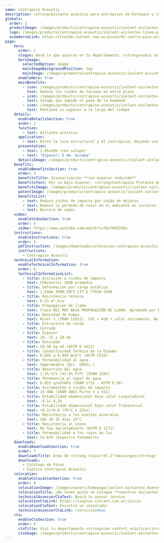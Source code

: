 ```yaml
---
name: Contrapiso Acoustic
description: <strong>Aislante acústico para entrepisos de hormigón y losas alivianadas.</strong><br /><br /><strong>Membrana bicapa aislante de ruidos de impacto para entrepisos.</strong> Gracias a su solape de 5cm evita la formación de puentes acústicos.
globals:
  order: 2
  productImage: /images/products/contrapiso-acoustic/isolant-aislantes-linea-pisos-contrapiso-acoustic-imagen-rollo.png
  logo: /images/products/contrapiso-acoustic/isolant-aislantes-linea-pisos-contrapiso-acoustic-logo.jpg
  ecommerceLink: https://tienda.isolant.com.ar/pisos/62-contra-piso-acoustic.html
page:
    hero:
      order: 1
      slogan: Hacé lo que quieras en tu departamento, <strong>nadie te escucha</strong>
      heroImage:
        selectedOption: image
        mainImageBackgroundPosition: top
        mainImage: /images/products/contrapiso-acoustic/isolant-aislantes-linea-pisos-contrapiso-acoustic-imagen.jpg
      enableHero: true
      mainBenefits:
        - icon: /images/products/contrapiso-acoustic/isolant-aislantes-linea-pisos-contrapiso-acoustic-beneficio-1.svg
          text: Reduce los ruidos de taconeo en entre pisos
        - icon: /images/products/contrapiso-acoustic/isolant-aislantes-linea-pisos-contrapiso-acoustic-beneficio-2.svg
          text: Solape que impide el paso de la humedad
        - icon: /images/products/contrapiso-acoustic/isolant-aislantes-linea-pisos-contrapiso-acoustic-beneficio-3.svg
          text: Mantiene su espesor a lo largo del tiempo
    details:
      enableDetailsSection: true
      order: 2
      function:
        - text: Aislante acústico.
      application:
        - text: Entre la losa estructural y el contrapiso, dejando una franja de 5 a 10 cm ascendente sobre la pared.
      presentation:
        - text: 1,05x20m (con solape)
        - text: "Espesor: 5 mm. bicapa"
      detailsImage: /images/products/contrapiso-acoustic/isolant-aislantes-linea-pisos-contrapiso-acoustic-imagen-detalle-producto.jpg
    benefits:
      enableBenefitsSection: true
      order: 3
      benefitsTitle: Insonorización **con espesor reducido**
      benefitsText: Por su bajo espesor, <strong>Contrapiso Flotante ACOUSTIC®</strong> no tiene mayor influencia sobre las dimensiones y alturas finales del proyecto. Es resistente a las pisadas y caídas ocasionales de herramientas en la etapa de colocación su capacidad de aislamiento acústico no se verá dañada.
      benefitsImage: /images/products/contrapiso-acoustic/isolant-aislantes-linea-pisos-contrapiso-acoustic-beneficio-exclusivo-imagen.jpg
      patentImage: /images/products/contrapiso-acoustic/isolant-aislantes-linea-pisos-contrapiso-acoustic-patente.png
      benefitsList:
        - text: Reduce ruidos de impacto por caída de objetos.
        - text: Reduce la pérdida de calor en el ambiente en invierno.
        - text: Barrera de vapor.
    video:
      enableVideoSection: true
      order: 4
      video: https://www.youtube.com/watch?v=t0xTKKOZG0o
    instructions:
      enableInstructions: true
      order: 5
      pdfInstruction: /images/downloads/colocacion-contrapiso-acoustic.pdf
      instructions:
        - Contrapiso Acoustic
    technicalInformation:
      enableTechnicalInformation: true
      order: 6
      technicalInformationList:
        - title: Aislación a ruidos de impacto
          text: CPAcoustic 29dB promedio
        - title: Deformación por carga estática
          text: 1,83mm IRAM-INTI-CIT G 77018-1998
        - title: Resistencia térmica
          text: 0.23 m².K/w
        - title: Propagación de llama
          text: Clase RE2 MUY BAJA PROPAGACIÓN DE LLAMA. Aprobada por Bomberos Argentina.
        - title: Densidad de humos
          text: Nivel 1 (IRAM 11912). CO2 + H20 + calor únicamente. No desprende gases envenenantes.
        - title: Estructura de celda
          text: Cerrada
        - title: Espesor
          text: 10, 15 y 20 mm
        - title: Densidad
          text: 20-30 kg m3 (ASTM D 1622)
        - title: Conductividad Térmica de la Espuma
          text: 0.035 a 0.045 W/m°C (ASTM C518)
        - title: Permeabilidad al agua
          text: Impermeable (Dir. UEAtc.)
        - title: Absorción del agua
          text: 1.2% V/V (42.6% P/P) (IRAM 1582)
        - title: Permeancia al vapor de agua
          text: 0.033 g/m2hkPa (IRAM 1735 - ASTM E-96)
        - title: Aislamiento a ruidos de impacto
          text: 19 dBA (IRAM 4063 Parte V y VII)
        - title: Estabilidad dimensional bajo calor Longitudinal
          text: -4.5/-4.2%
        - title: Estabilidad dimensional bajo calor Transversal
          text: +0.3/+0.8 (70°C x 22hs)
        - title: Resistencia a los aceites minerales
          text: SAE 30 15 días 23°C
        - title: Resistencia al ozono
          text: No hay agrietamiento (ASTM D 1171)
        - title: Permeabilidad a los rayos de luz
          text: 52-63% (Espectro fotómetro)
    downloads:
      enableDownloadsSection: true
      order: 7
      downloadsTitle: Área de <strong class="ml-2">descargas</strong>
      downloads:
        - Catálogo de Pisos
        - Díptico Contrapiso Acoustic
    colocation:
      enableColocationSection: true
      order: 8
      colocationImage: /images/owners/homepage/isolant-aislantes-duenos-e-inquilinos-isoplus-colocation.jpg
      colocationTitle: ¿No tenés quién te coloque **nuestros aislantes?**
      technicalAssessorCtaText: Buscá tu asesor técnico
      colocationCtaLink: https://isoplus.isolant.com.ar/inicio
      colocationCtaText: Encontrá un instalador
      technicalAssessorCtaLink: /servicios#map
    cta:
      enableCtaSection: true
      order: 9
      ctaTitle: Viví tu departamento <strong>con confort acústico</strong>
      ctaImage: /images/products/contrapiso-acoustic/isolant-aislantes-linea-pisos-contrapiso-acoustic-cta.jpg
---
```


